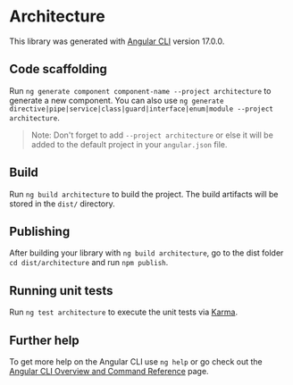 # Architecture

This library was generated with [Angular CLI](https://github.com/angular/angular-cli) version 17.0.0.

## Code scaffolding

Run `ng generate component component-name --project architecture` to generate a new component. You can also use
`ng generate directive|pipe|service|class|guard|interface|enum|module --project architecture`.

> Note: Don't forget to add `--project architecture` or else it will be added to the default project in your `angular.json` file.

## Build

Run `ng build architecture` to build the project. The build artifacts will be stored in the `dist/` directory.

## Publishing

After building your library with `ng build architecture`, go to the dist folder `cd dist/architecture` and run `npm publish`.

## Running unit tests

Run `ng test architecture` to execute the unit tests via [Karma](https://karma-runner.github.io).

## Further help

To get more help on the Angular CLI use `ng help` or go check out the [Angular CLI Overview and Command Reference](https://angular.io/cli) page.
